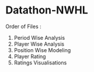 # Datathon-NWHL

Order of Files :

1. Period Wise Analysis
2. Player Wise Analysis
3. Position Wise Modeling
4. Player Rating
5. Ratings Visualisations


